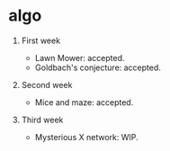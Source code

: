 algo
====

1. First week
	* Lawn Mower: accepted.
	* Goldbach's conjecture: accepted.

2. Second week
	* Mice and maze: accepted.

3. Third week
	* Mysterious X network: WIP.

